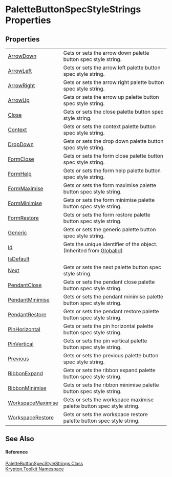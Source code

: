 # PaletteButtonSpecStyleStrings Properties




## Properties
<table>
<tr>
<td><a href="088e9fe5-2a71-c170-af8f-7704b8f530f3.md">ArrowDown</a></td>
<td>Gets or sets the arrow down palette button spec style string.</td></tr>
<tr>
<td><a href="c8d68a0b-bf60-91e0-3ed5-19a8f2a43852.md">ArrowLeft</a></td>
<td>Gets or sets the arrow left palette button spec style string.</td></tr>
<tr>
<td><a href="f5669ca3-f0c0-65ce-9053-505d34c2ef74.md">ArrowRight</a></td>
<td>Gets or sets the arrow right palette button spec style string.</td></tr>
<tr>
<td><a href="794949be-9b71-5ea9-b692-c8d0ce131e5e.md">ArrowUp</a></td>
<td>Gets or sets the arrow up palette button spec style string.</td></tr>
<tr>
<td><a href="4ff9d6e6-d9d4-2aad-36d1-1991ea141bbf.md">Close</a></td>
<td>Gets or sets the close palette button spec style string.</td></tr>
<tr>
<td><a href="336937e3-bbd4-8ebd-19b3-0db35a62ffdc.md">Context</a></td>
<td>Gets or sets the context palette button spec style string.</td></tr>
<tr>
<td><a href="9eef0dbd-d821-c789-ec9a-9fcb812f9b34.md">DropDown</a></td>
<td>Gets or sets the drop down palette button spec style string.</td></tr>
<tr>
<td><a href="ca6dd11a-0bc5-cdba-8211-2fe49d7df181.md">FormClose</a></td>
<td>Gets or sets the form close palette button spec style string.</td></tr>
<tr>
<td><a href="24153cf4-3fd1-01d5-38b8-fd0e95b47a69.md">FormHelp</a></td>
<td>Gets or sets the form help palette button spec style string.</td></tr>
<tr>
<td><a href="019f6f5f-1ed2-29c1-d1c1-675dfd51a3a2.md">FormMaximise</a></td>
<td>Gets or sets the form maximise palette button spec style string.</td></tr>
<tr>
<td><a href="bfb42af3-97d4-9d23-a7be-5f1b40df62a3.md">FormMinimise</a></td>
<td>Gets or sets the form minimise palette button spec style string.</td></tr>
<tr>
<td><a href="886920d0-0d41-9bf8-0476-cbf772935192.md">FormRestore</a></td>
<td>Gets or sets the form restore palette button spec style string.</td></tr>
<tr>
<td><a href="e8e22e94-a2bd-3ca4-9129-f6c42f735aba.md">Generic</a></td>
<td>Gets or sets the generic palette button spec style string.</td></tr>
<tr>
<td><a href="71a6846f-bfb6-fb58-b361-6b43ae0583a8.md">Id</a></td>
<td>Gets the unique identifier of the object.<br />(Inherited from <a href="9ef2ca3a-e03e-8927-105a-2f9a6fbdf849.md">GlobalId</a>)</td></tr>
<tr>
<td><a href="8718ad39-dc16-da4e-4046-b11562078334.md">IsDefault</a></td>
<td> </td></tr>
<tr>
<td><a href="b3483d8e-5b2b-330b-a4ff-6ae158e6759f.md">Next</a></td>
<td>Gets or sets the next palette button spec style string.</td></tr>
<tr>
<td><a href="13882f4d-7e97-ff8c-77cd-045743c7d31c.md">PendantClose</a></td>
<td>Gets or sets the pendant close palette button spec style string.</td></tr>
<tr>
<td><a href="cbbd345c-2466-9d75-bd89-047235dafae2.md">PendantMinimise</a></td>
<td>Gets or sets the pendant minimise palette button spec style string.</td></tr>
<tr>
<td><a href="ce5d2244-b72d-c29c-5f84-db9047d3d77b.md">PendantRestore</a></td>
<td>Gets or sets the pendant restore palette button spec style string.</td></tr>
<tr>
<td><a href="19b08895-e334-792e-e0a4-289edd06f858.md">PinHorizontal</a></td>
<td>Gets or sets the pin horizontal palette button spec style string.</td></tr>
<tr>
<td><a href="053c879f-3f6b-b7c6-3cc5-659ad8136d53.md">PinVertical</a></td>
<td>Gets or sets the pin vertical palette button spec style string.</td></tr>
<tr>
<td><a href="deec63d6-6e1d-91d2-83e0-2ad8c8274283.md">Previous</a></td>
<td>Gets or sets the previous palette button spec style string.</td></tr>
<tr>
<td><a href="b36e8e31-5e11-aa00-3c51-46ea18cf6cb4.md">RibbonExpand</a></td>
<td>Gets or sets the ribbon expand palette button spec style string.</td></tr>
<tr>
<td><a href="bd1796d2-6119-658a-1979-d0d894ae4332.md">RibbonMinimise</a></td>
<td>Gets or sets the ribbon minimise palette button spec style string.</td></tr>
<tr>
<td><a href="08a5dd74-f9bc-6705-f8e4-99b20299fb86.md">WorkspaceMaximise</a></td>
<td>Gets or sets the workspace maximise palette button spec style string.</td></tr>
<tr>
<td><a href="5014c471-4179-1037-4c8e-fb76bb2aa66e.md">WorkspaceRestore</a></td>
<td>Gets or sets the workspace restore palette button spec style string.</td></tr>
</table>

## See Also


#### Reference
<a href="00209b0a-78a6-1a4f-1b7b-7f9229b35487.md">PaletteButtonSpecStyleStrings Class</a>  
<a href="79d2eac2-21f4-54ff-7552-b20c33c30600.md">Krypton.Toolkit Namespace</a>  
